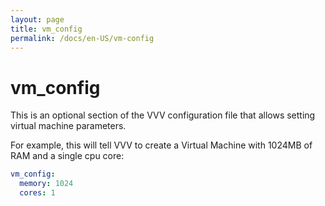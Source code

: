 ```yaml
---
layout: page
title: vm_config
permalink: /docs/en-US/vm-config
---
```


# vm_config

This is an optional section of the VVV configuration file that allows setting virtual machine parameters.

For example, this will tell VVV to create a Virtual Machine with 1024MB of RAM and a single cpu core:

```yaml
vm_config:
  memory: 1024
  cores: 1
```
